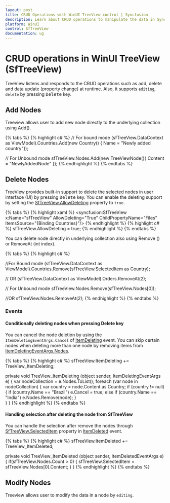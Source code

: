 ```yaml
---
layout: post
title: CRUD Operations with WinUI TreeView control | Syncfusion
description: Learn about CRUD operations to manipulate the data in Syncfusion WinUI TreeView (SfTreeView) control and more details.
platform: WinUI
control: SfTreeView
documentation: ug
---
```


# CRUD operations in WinUI TreeView (SfTreeView)

TreeView listens and responds to the CRUD operations such as add, delete and data update (property change) at runtime. Also, it supports `editing`, `delete` by pressing <kbd>Delete</kbd> key.

## Add Nodes

Treeview allows user to add new node directly to the underlying collection using Add().

{% tabs %}
{% highlight c# %}
// For bound mode
(sfTreeView.DataContext as ViewModel).Countries.Add(new Country() { Name = "Newly added country"});

// For Unbound mode
sfTreeView.Nodes.Add(new TreeViewNode(){ Content = "NewlyAddedNode" });
{% endhighlight %}
{% endtabs %}

## Delete Nodes

TreeView provides built-in support to delete the selected nodes in user interface (UI) by pressing <kbd>Delete</kbd> key. You can enable the deleting support by setting the [SfTreeView.AllowDeleting](https://help.syncfusion.com/cr/winui/Syncfusion.UI.Xaml.TreeView.SfTreeView.html#Syncfusion_UI_Xaml_TreeView_SfTreeView_AllowDeleting) property to `true`.

{% tabs %}
{% highlight xaml %}
<syncfusion:SfTreeView  
                x:Name="sfTreeView" 
				AllowDeleting="True"
				ChildPropertyName="Files"
                ItemsSource="{Binding Countries}"/>
{% endhighlight %}
{% highlight c# %}
sfTreeView.AllowDeleting = true;
{% endhighlight %}
{% endtabs %}

You can delete node directly in underlying collection also using Remove () or RemoveAt (int index).

{% tabs %}
{% highlight c# %}

//For Bound mode
(sfTreeView.DataContext as ViewModel).Countries.Remove(sfTreeView.SelectedItem as Country);

// OR
(sfTreeView.DataContext as ViewModel).Orders.RemoveAt(2);

// For Unbound mode
sfTreeView.Nodes.Remove(sfTreeView.Nodes[0]);

//OR
sfTreeView.Nodes.RemoveAt(2);
{% endhighlight %}
{% endtabs %}

### Events

#### Conditionally deleting nodes when pressing Delete key

You can cancel the node deletion by using the `ItemDeletingEventArgs.Cancel` of [ItemDeleting](https://help.syncfusion.com/cr/winui/Syncfusion.UI.Xaml.TreeView.SfTreeView.html#Syncfusion_UI_Xaml_TreeView_SfTreeView_ItemDeleting) event. You can skip certain nodes when deleting more than one node by removing items from [ItemDeletingEventArgs.Nodes](https://help.syncfusion.com/cr/winui/Syncfusion.UI.Xaml.TreeView.ItemDeletingEventArgs.html#Syncfusion_UI_Xaml_TreeView_ItemDeletingEventArgs_Nodes).

{% tabs %}
{% highlight c# %}
sfTreeView.ItemDeleting += TreeView_ItemDeleting;

private void TreeView_ItemDeleting (object sender, ItemDeletingEventArgs e)
{
    var nodeCollection = e.Nodes.ToList();
    foreach (var node in nodeCollection)
    {
        var country = node.Content as Country;
        if (country != null)
        {
            if (country.Name == "Brazil")
                e.Cancel = true;
            else if (country.Name == "India")
                e.Nodes.Remove(node);
        }        
    }
}
{% endhighlight %}
{% endtabs %}


#### Handling selection after deleting the node from SfTreeView

You can handle the selection after remove the nodes through [SfTreeView.SelectedItem](https://help.syncfusion.com/cr/winui/Syncfusion.UI.Xaml.TreeView.SfTreeView.html#Syncfusion_UI_Xaml_TreeView_SfTreeView_SelectedItem) property in [ItemDeleted](https://help.syncfusion.com/cr/winui/Syncfusion.UI.Xaml.TreeView.SfTreeView.html#Syncfusion_UI_Xaml_TreeView_SfTreeView_ItemDeleted) event.

{% tabs %}
{% highlight c# %}
sfTreeView.ItemDeleted += TreeView_ItemDeleted;

private void TreeView_ItemDeleted (object sender, ItemDeletedEventArgs e)
{
    if(sfTreeView.Nodes.Count > 0)
    {
        sfTreeView.SelectedItem = sfTreeView.Nodes[0].Content;
    }
}
{% endhighlight %}
{% endtabs %}

## Modify Nodes

Treeview allows user to modify the data in a node by `editing`.